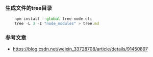 <!--
 * @Author: your name
 * @Date: 2019-12-30 09:58:54
 * @LastEditTime : 2019-12-30 10:00:40
 * @LastEditors  : Please set LastEditors
 * @Description: In User Settings Edit
 * @FilePath: \react-delicacies\docs\tree目录生成.md
 -->
### 生成文件的tree目录
```javascript
    npm install --global tree-node-cli
    tree -L 3 -I "node_modules" > tree.md
```

### 参考文章

+ https://blog.csdn.net/weixin_33728708/article/details/91450897
